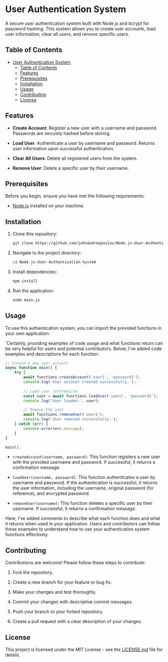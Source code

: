 # User Authentication System

A secure user authentication system built with Node.js and bcrypt for password hashing. This system allows you to create user accounts, load user information, clear all users, and remove specific users.

## Table of Contents

- [User Authentication System](#user-authentication-system)
  - [Table of Contents](#table-of-contents)
  - [Features](#features)
  - [Prerequisites](#prerequisites)
  - [Installation](#installation)
  - [Usage](#usage)
  - [Contributing](#contributing)
  - [License](#license)

## Features

- **Create Account**: Register a new user with a username and password. Passwords are securely hashed before storing.

- **Load User**: Authenticate a user by username and password. Returns user information upon successful authentication.

- **Clear All Users**: Delete all registered users from the system.

- **Remove User**: Delete a specific user by their username.

## Prerequisites

Before you begin, ensure you have met the following requirements:

- [Node.js](https://nodejs.org/) installed on your machine.

## Installation

1. Clone this repository:

   ```bash
   git clone https://github.com/johnandreopoulos/Node.js-User-Authentication-System.git
   ```

2. Navigate to the project directory:

   ```bash
   cd Node.js-User-Authentication-System
   ```

3. Install dependencies:

   ```bash
   npm install
   ```

4. Run the application:

   ```bash
   node main.js
   ```

## Usage

To use this authentication system, you can import the provided functions in your own application:

`Certainly, providing examples of code usage and what functions return can be very helpful for users and potential contributors. Below, I've added code examples and descriptions for each function:

```javascript
// Create a new user account
async function main() {
    try {
        await functions.createAccount('user1', 'password1');
        console.log('User account created successfully.');
        
        // Load user information
        const user = await functions.loadUser('user1', 'password1');
        console.log('User loaded:', user);

        // Remove the user
        await functions.removeUser('user1');
        console.log('User removed successfully.');
    } catch (err) {
        console.error(err.message);
    }
}

main();
```

- `createAccount(username, password)`: This function registers a new user with the provided username and password. If successful, it returns a confirmation message.

- `loadUser(username, password)`: This function authenticates a user by username and password. If the authentication is successful, it returns the user information, including the username, original password (for reference), and encrypted password.

- `removeUser(username)`: This function deletes a specific user by their username. If successful, it returns a confirmation message.

Here, I've added comments to describe what each function does and what it returns when used in your application. Users and contributors can follow these examples to understand how to use your authentication system functions effectively.

## Contributing

Contributions are welcome! Please follow these steps to contribute:

1. Fork the repository.

2. Create a new branch for your feature or bug fix.

3. Make your changes and test thoroughly.

4. Commit your changes with descriptive commit messages.

5. Push your branch to your forked repository.

6. Create a pull request with a clear description of your changes.

## License

This project is licensed under the MIT License - see the [LICENSE.md](LICENSE) file for details.
